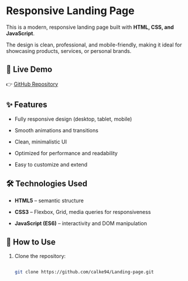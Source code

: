 # Responsive Landing Page

This is a modern, responsive landing page built with **HTML, CSS, and JavaScript**.  

The design is clean, professional, and mobile-friendly, making it ideal for showcasing products, services, or personal brands.


## 🚀 Live Demo

👉 [GitHub Repository](https://github.com/calke94/Landing-page)


## ✨ Features

- Fully responsive design (desktop, tablet, mobile)  

- Smooth animations and transitions  

- Clean, minimalistic UI  

- Optimized for performance and readability  

- Easy to customize and extend  

## 🛠️ Technologies Used

- **HTML5** – semantic structure  

- **CSS3** – Flexbox, Grid, media queries for responsiveness  

- **JavaScript (ES6)** – interactivity and DOM manipulation  


## 📂 How to Use

1. Clone the repository:  

   ```bash

   git clone https://github.com/calke94/Landing-page.git

